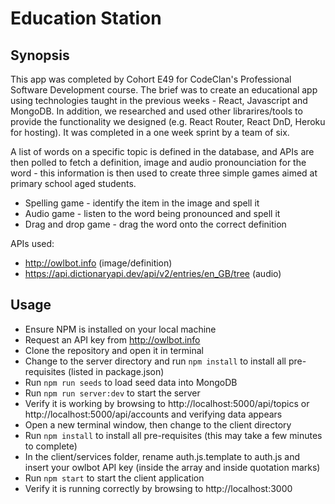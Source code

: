 # Education Station

## Synopsis

This app was completed by Cohort E49 for CodeClan's Professional Software Development course. The brief was to create an educational app using technologies taught in the previous weeks - React, Javascript and MongoDB. In addition, we researched and used other librarires/tools to provide the functionality we designed (e.g. React Router, React DnD, Heroku for hosting). It was completed in a one week sprint by a team of six.

A list of words on a specific topic is defined in the database, and APIs are then polled to fetch a definition, image and audio pronounciation for the word - this information is then used to create three simple games aimed at primary school aged students.

* Spelling game - identify the item in the image and spell it
* Audio game - listen to the word being pronounced and spell it
* Drag and drop game - drag the word onto the correct definition

APIs used:
* http://owlbot.info (image/definition)
* https://api.dictionaryapi.dev/api/v2/entries/en_GB/tree (audio)

## Usage
* Ensure NPM is installed on your local machine
* Request an API key from http://owlbot.info
* Clone the repository and open it in terminal
* Change to the server directory and run `npm install` to install all pre-requisites (listed in package.json)
* Run `npm run seeds` to load seed data into MongoDB
* Run `npm run server:dev` to start the server
* Verify it is working by browsing to http://localhost:5000/api/topics or http://localhost:5000/api/accounts and verifying data appears
* Open a new terminal window, then change to the client directory
* Run `npm install` to install all pre-requisites (this may take a few minutes to complete)
* In the client/services folder, rename auth.js.template to auth.js and insert your owlbot API key (inside the array and inside quotation marks)
* Run `npm start` to start the client application
* Verify it is running correctly by browsing to http://localhost:3000


